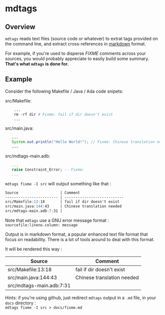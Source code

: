 mdtags
======

Overview
-------

`mdtags` reads text files (source code or whatever) to extrat tags provided on the command line, and extract cross-references in [markdown]() format.

For example, if you're used to disperse _FIXME_ comments across your sources, you would probably appreciate to easily build some summary.
**That's what `mdtags` is done for.**

Example
-------

Consider the following Makefile / Java / Ada code snipets:

src/Makefile:

``` Makefile
    ...
    rm -rf dir # Fixme: fail if dir doesn't exist
    ...
```

src/main.java:

``` Java
   ...
   System.out.println("Hello World!"); // Fixme: Chinese translation needed
   ...
```

src/mdtags-main.adb:

``` Ada
   ...
   raise Constraint_Error; -- Fixme:
   ...
```

`mdtags fixme -I src`
will output something like that :

```md
Source                   | Comment
------------------------ | ---------------------------
src/Makefile:13:18       | fail if dir doesn't exist
src/main.java:144:43     | Chinese translation needed
src/mdtags-main.adb:7:31 |
```

Note that `mdtags` use a GNU error message format : `sourcefile:lineno.column: message`

Output is in markdown format, a popular enhanced text file format that focus on readability.
There is a lot of tools around to deal with this format.

It will be rendered this way :

Source                   | Comment
------------------------ | ---------------------------
src/Makefile:13:18       | fail if dir doesn't exist
src/main.java:144:43     | Chinese translation needed
src/mdtags-main.adb:7:31 |

Hints:
if you're using github, just redirect `mdtags` output in a `.md` file, in your `docs` directory :  
`mdtags fixme -I src > docs/fixme.md`
